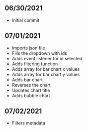 ## 06/30/2021 ##
- Initial commit

## 07/01/2021 ##
- Imports json file
- Fills the dropdown with ids
- Adds event listener for id selected
- Adds filtering function
- Adds array for bar chart x values
- Adds array for bar chart y values
- Adds bar chart
- Reverses the chart
- Updates chart title
- Adds bubble chart

## 07/02/2021 ##
- Filters metadata
